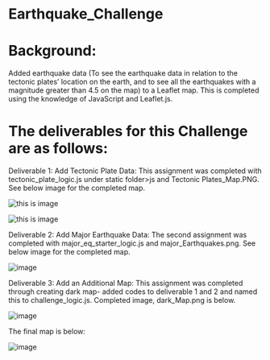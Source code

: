 # Earthquake_Challenge
# Background:
 Added earthquake data (To see the earthquake data in relation to the tectonic plates’ location on the earth, and to see all the earthquakes with a magnitude greater than 4.5 on the map) to a Leaflet map.  This is completed using the knowledge of JavaScript and Leaflet.js. 
# The deliverables for this Challenge are as follows:

Deliverable 1: Add Tectonic Plate Data:
This assignment was completed with tectonic_plate_logic.js under static folder>js and Tectonic Plates_Map.PNG. 
See below image for the completed map. 


![this is image](https://user-images.githubusercontent.com/89823576/145730265-f805acab-5505-4fd7-a569-641c27c35c07.png)

![this is image](https://user-images.githubusercontent.com/89823576/145730265-f805acab-5505-4fd7-a569-641c27c35c07.png)

Deliverable 2: Add Major Earthquake Data:
The second assignment was completed with major_eq_starter_logic.js and major_Earthquakes.png.
See below image for the completed map. 

![image](https://user-images.githubusercontent.com/89823576/145730348-5b3f5add-7f87-46e8-b320-d841a248ccf6.png)

Deliverable 3: Add an Additional Map:
This assignment was completed through creating dark map- added codes to deliverable 1 and 2 and named this to challenge_logic.js. 
Completed image, dark_Map.png is below.

![image](https://user-images.githubusercontent.com/89823576/145730467-92c6b5bc-b855-46c0-ba53-f6c8b5f70ff2.png)

The final map is below:

![image](https://user-images.githubusercontent.com/89823576/145730673-646d3212-53f0-4186-b589-5682f4349390.png)
